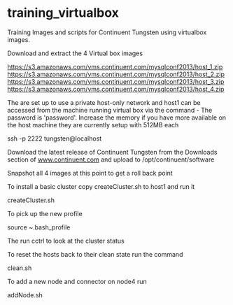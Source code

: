 training_virtualbox
===================

Training Images and scripts for Continuent Tungsten using virtualbox images.


Download and extract the 4 Virtual box images

https://s3.amazonaws.com/vms.continuent.com/mysqlconf2013/host_1.zip
https://s3.amazonaws.com/vms.continuent.com/mysqlconf2013/host_2.zip
https://s3.amazonaws.com/vms.continuent.com/mysqlconf2013/host_3.zip
https://s3.amazonaws.com/vms.continuent.com/mysqlconf2013/host_4.zip

The are set up to use a private host-only network and host1 can be accessed from the machine running virtual box via the command - The password is 'password'.
Increase the memory if you have more available on the host machine they are currently setup with 512MB each


ssh -p 2222 tungsten@localhost


Download the latest release of Continuent Tungsten from the Downloads section of www.continuent.com and upload to /opt/continuent/software


Snapshot all 4 images at this point to get a roll back point


To install a basic cluster copy createCluster.sh to host1 and run it

createCluster.sh

To pick up the new profile

source ~.bash_profile

The run cctrl to look at the cluster status

To reset the hosts back to their clean state run the command

clean.sh

To add a new node and connector on node4 run

addNode.sh


